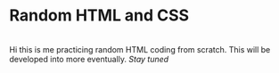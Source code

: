 # Random HTML and CSS
<br>
Hi this is me practicing random HTML coding from scratch. This will be developed into more eventually.
<i>Stay tuned</i>
